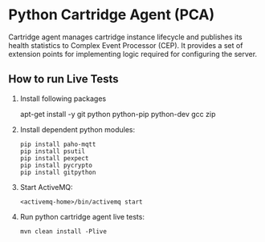 Python Cartridge Agent (PCA)
============================

Cartridge agent manages cartridge instance lifecycle and publishes its health statistics
to Complex Event Processor (CEP). It provides a set of extension points for implementing
logic required for configuring the server.

How to run Live Tests
---------------------
1. Install following packages

   apt-get install -y git python python-pip python-dev gcc zip 

2. Install dependent python modules:
   ```
   pip install paho-mqtt
   pip install psutil
   pip install pexpect
   pip install pycrypto
   pip install gitpython
   ```

3. Start ActiveMQ:
   ```
   <activemq-home>/bin/activemq start
   ```

4. Run python cartridge agent live tests:
   ```
   mvn clean install -Plive
   ```
